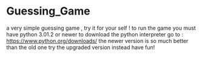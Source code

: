 # Guessing_Game
a very simple guessing game , try it for your self !
to run the game you must have python 3.01.2 or newer 
to download the python interpreter go to : https://www.python.org/downloads/
the newer version is so much better than the old one try the upgraded version instead
have fun!
